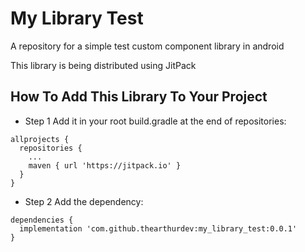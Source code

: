 # My Library Test

A repository for a simple test custom component library in android

This library is being distributed using JitPack

## How To Add This Library To Your Project

- Step 1
Add it in your root build.gradle at the end of repositories:
```
allprojects {
  repositories {
    ...
    maven { url 'https://jitpack.io' }
  }
}
```

- Step 2
Add the dependency:
```
dependencies {
  implementation 'com.github.thearthurdev:my_library_test:0.0.1'
}
```
